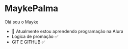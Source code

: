 # MaykePalma
Olá sou o Mayke
- 🌱 Atualmente estou aprendendo programação na Alura
- Logica de promação ✅
- GIT E GITHUB ✅
  
